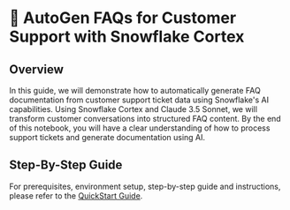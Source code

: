# 🤖 AutoGen FAQs for Customer Support with Snowflake Cortex

## Overview
In this guide, we will demonstrate how to automatically generate FAQ documentation from customer support ticket data using Snowflake's AI capabilities. Using Snowflake Cortex and Claude 3.5 Sonnet, we will transform customer conversations into structured FAQ content. By the end of this notebook, you will have a clear understanding of how to process support tickets and generate documentation using AI.

## Step-By-Step Guide
For prerequisites, environment setup, step-by-step guide and instructions, please refer to the [QuickStart Guide](https://quickstarts.snowflake.com/guide/autogen-faqs-for-customer-support-snowflake-cortex/index.html?index=..%2F..index#0).